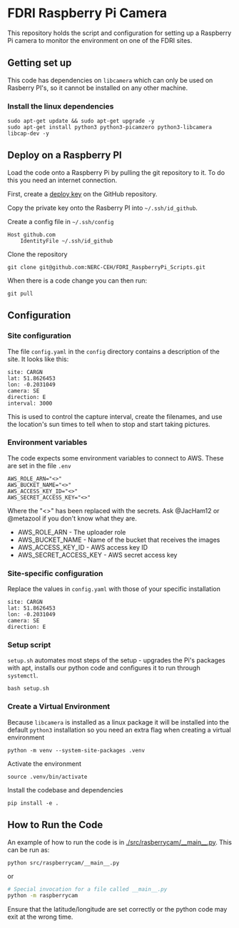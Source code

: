 # FDRI Raspberry Pi Camera

This repository holds the script and configuration for setting up a Raspberry Pi camera to monitor the environment on one of the FDRI sites.

## Getting set up

This code has dependencies on `libcamera` which can only be used on Rasberry PI's, so it cannot be installed on any other machine.

### Install the linux dependencies
```
sudo apt-get update && sudo apt-get upgrade -y
sudo apt-get install python3 python3-picamzero python3-libcamera libcap-dev -y
```

## Deploy on a Raspberry PI

Load the code onto a Raspberry Pi by pulling the git repository to it. To do this you need an internet connection.

First, create a [deploy key](https://docs.github.com/en/authentication/connecting-to-github-with-ssh/managing-deploy-keys#deploy-keys) on the GitHub repository.

Copy the private key onto the Rasberry PI into `~/.ssh/id_github`.

Create a config file in `~/.ssh/config`

```
Host github.com
    IdentityFile ~/.ssh/id_github
```

Clone the repository

```shell
git clone git@github.com:NERC-CEH/FDRI_RaspberryPi_Scripts.git
```

When there is a code change you can then run:
```shell
git pull
```

## Configuration

### Site configuration

The file `config.yaml` in the `config` directory contains a description of the site. It looks like this:

```
site: CARGN
lat: 51.8626453
lon: -0.2031049
camera: SE
direction: E
interval: 3000
```

This is used to control the capture interval, create the filenames, and use the location's sun times to tell when to stop and start taking pictures.

### Environment variables
The code expects some environment variables to connect to AWS.
These are set in the file `.env`

```shell .env
AWS_ROLE_ARN="<>"
AWS_BUCKET_NAME="<>"
AWS_ACCESS_KEY_ID="<>"
AWS_SECRET_ACCESS_KEY="<>"
```

Where the "<>" has been replaced with the secrets. Ask @JacHam12 or @metazool if you don't know what they are.

- AWS_ROLE_ARN - The uploader role
- AWS_BUCKET_NAME - Name of the bucket that receives the images
- AWS_ACCESS_KEY_ID - AWS access key ID
- AWS_SECRET_ACCESS_KEY - AWS secret access key

### Site-specific configuration

Replace the values in `config.yaml` with those of your specific installation

```
site: CARGN
lat: 51.8626453
lon: -0.2031049
camera: SE
direction: E
```

### Setup script

`setup.sh` automates most steps of the setup - upgrades the Pi's packages with apt, installs our python code and configures it to run through `systemctl`.

```shell
bash setup.sh
```

### Create a Virtual Environment

Because `libcamera` is installed as a linux package it will be installed into the default `python3` installation so you need an extra flag when creating a virtual environment

```
python -m venv --system-site-packages .venv
``` 
Activate the environment

```shell
source .venv/bin/activate
```

Install the codebase and dependencies

```shell
pip install -e .
```

## How to Run the Code


An example of how to run the code is in [./src/rasberrycam/\_\_main\_\_.py](src/raspberrycam/__main__.py). This can be run as:

```shell
python src/raspberrycam/__main__.py
```

or

```bash
# Special invocation for a file called __main__.py
python -m raspberrycam
```

Ensure that the latitude/longitude are set correctly or the python code may exit at the wrong time.

